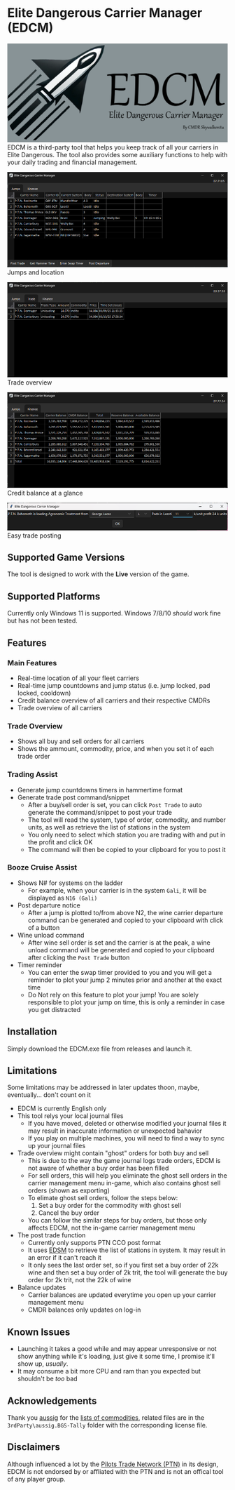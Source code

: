 # Elite Dangerous Carrier Manager (EDCM)
![Banner](images_readme/EDCM_Banner.png)
EDCM is a third-party tool that helps you keep track of all your carriers in Elite Dangerous. The tool also provides some auxiliary functions to help with your daily trading and financial management.


![Jumps tab](images_readme/ss_jump.png)
Jumps and location

![Trade tab](images_readme/ss_trade.png)
Trade overview

![Finance tab](images_readme/ss_finance.png)
Credit balance at a glance

![Trade post](images_readme/ss_trade_post.png)
Easy trade posting
## Supported Game Versions
The tool is designed to work with the **Live** version of the game. 
## Supported Platforms
Currently only Windows 11 is supported. Windows 7/8/10 *should* work fine but has not been tested. 
## Features
### Main Features
- Real-time location of all your fleet carriers
- Real-time jump countdowns and jump status (i.e. jump locked, pad locked, cooldown)
- Credit balance overview of all carriers and their respective CMDRs
- Trade overview of all carriers
### Trade Overview
- Shows all buy and sell orders for all carriers
- Shows the ammount, commodity, price, and when you set it of each trade order
### Trading Assist
- Generate jump countdowns timers in hammertime format
- Generate trade post command/snippet
  - After a buy/sell order is set, you can click `Post Trade` to auto generate the command/snippet to post your trade
  - The tool will read the system, type of order, commodity, and number units, as well as retrieve the list of stations in the system
  - You only need to select which station you are trading with and put in the profit and click OK
  - The command will then be copied to your clipboard for you to post it
### Booze Cruise Assist
- Shows N# for systems on the ladder
  - For example, when your carrier is in the system `Gali`, it will be displayed as `N16 (Gali)`
- Post departure notice
  - After a jump is plotted to/from above N2, the wine carrier departure command can be generated and copied to your clipboard with click of a button
- Wine unload command
  - After wine sell order is set and the carrier is at the peak, a wine unload command will be generated and copied to your clipboard after clicking the `Post Trade` button
- Timer reminder
  - You can enter the swap timer provided to you and you will get a reminder to plot your jump 2 minutes prior and another at the exact time
  - Do Not rely on this feature to plot your jump! You are solely responsible to plot your jump on time, this is only a reminder in case you get distracted
## Installation
Simply download the EDCM.exe file from releases and launch it. 
## Limitations
Some limitations may be addressed in later updates thoon, maybe, eventually... don't count on it
- EDCM is currently English only
- This tool relys your local journal files
  - If you have moved, deleted or otherwise modified your journal files it may result in inaccurate information or unexpected bahavior
  - If you play on multiple machines, you will need to find a way to sync up your journal files
- Trade overview might contain "ghost" orders for both buy and sell
  - This is due to the way the game journal logs trade orders, EDCM is not aware of whether a buy order has been filled
  - For sell orders, this will help you eliminate the ghost sell orders in the carrier management menu in-game, which also contains ghost sell orders (shown as exporting)
  - To elimate ghost sell orders, follow the steps below:
    1. Set a buy order for the commodity with ghost sell
    2. Cancel the buy order
  - You can follow the similar steps for buy orders, but those only affects EDCM, not the in-game carrier management menu
- The post trade function
  - Currently only supports PTN CCO post format
  - It uses <a href=https://www.edsm.net>EDSM</a> to retrieve the list of stations in system. It may result in an error if it can't reach it
  - It only sees the last order set, so if you first set a buy order of 22k wine and then set a buy order of 2k trit, the tool will generate the buy order for 2k trit, not the 22k of wine
- Balance updates
  - Carrier balances are updated everytime you open up your carrier management menu
  - CMDR balances only updates on log-in
## Known Issues
- Launching it takes a good while and may appear unresponsive or not show anything while it's loading, just give it some time, I promise it'll show up, *usually*. 
- It may consume a bit more CPU and ram than you expected but shouldn't be *too* bad
## Acknowledgements
Thank you <a href=https://github.com/aussig>aussig</a> for the <a href=https://github.com/aussig/BGS-Tally/tree/develop/data>lists of commodities</a>, related files are in the `3rdParty\aussig.BGS-Tally` folder with the corresponding license file. 
## Disclaimers
Although influenced a lot by the <a href=https://pilotstradenetwork.com>Pilots Trade Network (PTN)</a> in its design, EDCM is not endorsed by or affliated with the PTN and is not an offical tool of any player group. 